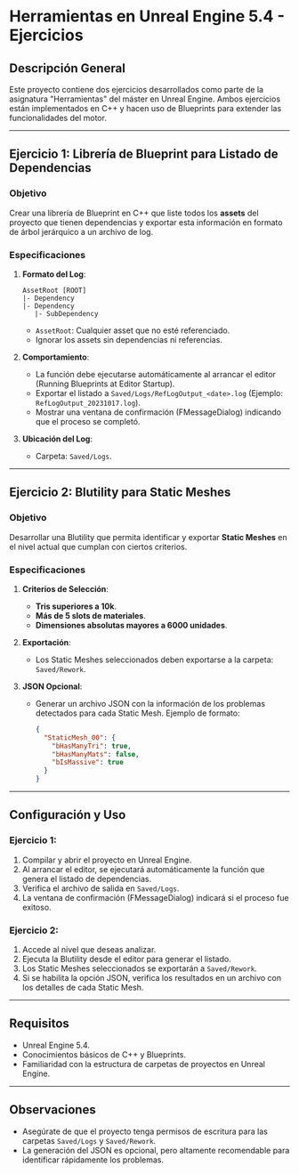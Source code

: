 
# Herramientas en Unreal Engine 5.4 - Ejercicios

## Descripción General
Este proyecto contiene dos ejercicios desarrollados como parte de la asignatura "Herramientas" del máster en Unreal Engine. Ambos ejercicios están implementados en C++ y hacen uso de Blueprints para extender las funcionalidades del motor.

---

## Ejercicio 1: Librería de Blueprint para Listado de Dependencias

### Objetivo
Crear una librería de Blueprint en C++ que liste todos los **assets** del proyecto que tienen dependencias y exportar esta información en formato de árbol jerárquico a un archivo de log.

### Especificaciones
1. **Formato del Log**: 
   ```
   AssetRoot [ROOT]
   |- Dependency
   |- Dependency
      |- SubDependency
   ```
   - `AssetRoot`: Cualquier asset que no esté referenciado.
   - Ignorar los assets sin dependencias ni referencias.

2. **Comportamiento**:
   - La función debe ejecutarse automáticamente al arrancar el editor (Running Blueprints at Editor Startup).
   - Exportar el listado a `Saved/Logs/RefLogOutput_<date>.log` (Ejemplo: `RefLogOutput_20231017.log`).
   - Mostrar una ventana de confirmación (FMessageDialog) indicando que el proceso se completó.

3. **Ubicación del Log**:
   - Carpeta: `Saved/Logs`.

---

## Ejercicio 2: Blutility para Static Meshes

### Objetivo
Desarrollar una Blutility que permita identificar y exportar **Static Meshes** en el nivel actual que cumplan con ciertos criterios.

### Especificaciones
1. **Criterios de Selección**:
   - **Tris superiores a 10k**.
   - **Más de 5 slots de materiales**.
   - **Dimensiones absolutas mayores a 6000 unidades**.

2. **Exportación**:
   - Los Static Meshes seleccionados deben exportarse a la carpeta: `Saved/Rework`.

3. **JSON Opcional**:
   - Generar un archivo JSON con la información de los problemas detectados para cada Static Mesh. Ejemplo de formato:
     ```json
     {
       "StaticMesh_00": {
         "bHasManyTri": true,
         "bHasManyMats": false,
         "bIsMassive": true
       }
     }
     ```

---

## Configuración y Uso

### Ejercicio 1:
1. Compilar y abrir el proyecto en Unreal Engine.
2. Al arrancar el editor, se ejecutará automáticamente la función que genera el listado de dependencias.
3. Verifica el archivo de salida en `Saved/Logs`.
4. La ventana de confirmación (FMessageDialog) indicará si el proceso fue exitoso.

### Ejercicio 2:
1. Accede al nivel que deseas analizar.
2. Ejecuta la Blutility desde el editor para generar el listado.
3. Los Static Meshes seleccionados se exportarán a `Saved/Rework`.
4. Si se habilita la opción JSON, verifica los resultados en un archivo con los detalles de cada Static Mesh.

---

## Requisitos
- Unreal Engine 5.4.
- Conocimientos básicos de C++ y Blueprints.
- Familiaridad con la estructura de carpetas de proyectos en Unreal Engine.

---

## Observaciones
- Asegúrate de que el proyecto tenga permisos de escritura para las carpetas `Saved/Logs` y `Saved/Rework`.
- La generación del JSON es opcional, pero altamente recomendable para identificar rápidamente los problemas.

